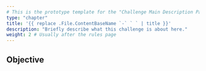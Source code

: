 ```yaml
---
# This is the prototype template for the "Challenge Main Description Page"
type: "chapter"
title: '{{ replace .File.ContentBaseName `-` ` ` | title }}'
description: "Briefly describe what this challenge is about here."
weight: 2 # Usually after the rules page
---
```


## Objective